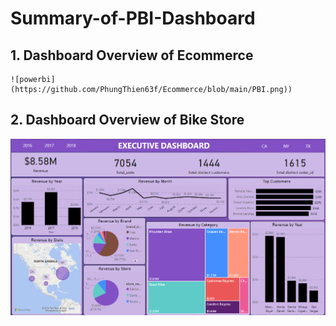 # Summary-of-PBI-Dashboard

## 1. Dashboard Overview of Ecommerce
    ![powerbi](https://github.com/PhungThien63f/Ecommerce/blob/main/PBI.png))

## 2. Dashboard Overview of Bike Store
   ![powerbi](https://github.com/PhungThien63f/BikeStores/blob/main/images/BikeStore-4.png)
